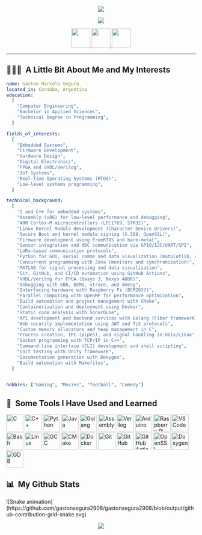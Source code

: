 <p align="center">
  <img src="https://capsule-render.vercel.app/api?type=Waving&color=auto&height=300&section=header&text=Ing.%20Gaston%20Segura&fontSize=90"/>
</p>

<p align="center">
<img src="https://media3.giphy.com/media/v1.Y2lkPTc5MGI3NjExaXJqMDRyb2c1NnlmMG45ZndoM2JrcnU4a2hwZjhsYnRpa2EwdnVucSZlcD12MV9pbnRlcm5hbF9naWZfYnlfaWQmY3Q9Zw/qgQUggAC3Pfv687qPC/giphy.gif"/>
</p>

<p align="center">
  <a href="https://www.linkedin.com/in/gastonsegura">
    <img height="50" src="https://github.com/user-attachments/assets/7699474f-2050-47b4-aaa2-f1b29962ae78"/>
  </a>
  <a href="mailto:gastonsegura2908@gmail.com">
    <img height="50" src="https://github.com/user-attachments/assets/74124721-7e21-4d35-b63b-53cbb4108a52"/>
  </a>  
  <a href="https://drive.google.com/file/d/1NibZ6hWfPwfhyfXgUzKRajQy4HQlUcd5/view?usp=sharing">
    <img height="50" src="https://github.com/user-attachments/assets/57239535-bda3-4756-a5fa-2b253cfe169b"/>
  </a>    
</p>

***

<h2> 👨🏻‍💻 &nbsp;A Little Bit About Me and My Interests</h2>

```yaml
name: Gaston Marcelo Segura
located_in: Cordoba, Argentina
education:
  [
    "Computer Engineering",
    "Bachelor in Applied Sciences",
    "Technical Degree in Programming",
  ]

fields_of_interests:
  [
    "Embedded Systems",
    "Firmware Development",
    "Hardware Design",
    "Digital Electronics",
    "FPGA and VHDL/Verilog",
    "IoT Systems",
    "Real-Time Operating Systems (RTOS)",
    "Low-level systems programming",
  ]

technical_background:
  [
    "C and C++ for embedded systems",
    "Assembly (x86) for low-level performance and debugging",
    "ARM Cortex-M microcontrollers (LPC1769, STM32)",
    "Linux Kernel Module development (Character Device Drivers)",
    "Secure Boot and kernel module signing (X.509, OpenSSL)",
    "Firmware development using FreeRTOS and bare-metal",
    "Sensor integration and ADC communication via GPIO/I2C/UART/SPI",
    "LoRa-based communication protocols",
    "Python for GUI, serial comms and data visualization (matplotlib, ctypes)",
    "Concurrent programming with Java (monitors and synchronization)",
    "MATLAB for signal processing and data visualization",
    "Git, GitHub, and CI/CD automation using GitHub Actions",
    "VHDL/Verilog for FPGA (Basys 3, Nexys 4DDR)",
    "Debugging with GDB, QEMU, strace, and dmesg",
    "Interfacing hardware with Raspberry Pi (BCM2837)",
    "Parallel computing with OpenMP for performance optimization",
    "Build automation and project management with CMake",
    "Containerization and deployment using Docker",
    "Static code analysis with SonarQube",
    "API development and backend services with Golang (Fiber framework)",
    "Web security implementation using JWT and TLS protocols",
    "Custom memory allocators and heap management in C",
    "Process creation, IPC (pipes), and signal handling in Unix/Linux",
    "Socket programming with TCP/IP in C++",
    "Command-line interface (CLI) development and shell scripting",
    "Unit testing with Unity framework",
    "Documentation generation with Doxygen",
    "Build automation with Makefiles",
  ]


hobbies: ["Gaming", "Movies", "football", "Comedy"]
```

<h2> 🚀 &nbsp;Some Tools I Have Used and Learned</h2>
<p align="left">
  <!-- Lenguajes de programación -->
  <img src="https://cdn.jsdelivr.net/gh/devicons/devicon/icons/c/c-original.svg" alt="C" width="45" height="45"/>
  <img src="https://cdn.jsdelivr.net/gh/devicons/devicon/icons/cplusplus/cplusplus-original.svg" alt="C++" width="45" height="45"/>
  <img src="https://cdn.jsdelivr.net/gh/devicons/devicon/icons/python/python-original.svg" alt="Python" width="45" height="45"/>
  <img src="https://cdn.jsdelivr.net/gh/devicons/devicon/icons/java/java-original.svg" alt="Java" width="45" height="45"/>
  <img src="https://cdn.jsdelivr.net/gh/devicons/devicon/icons/go/go-original.svg" alt="Golang" width="45" height="45"/>
  <img src="https://cdn.jsdelivr.net/gh/devicons/devicon/icons/assembly/assembly-original.svg" alt="Assembly" width="45" height="45"/>

  <!-- Sistemas embebidos y diseño digital -->
  <img src="https://cdn.jsdelivr.net/gh/devicons/devicon/icons/verilog/verilog-original.svg" alt="Verilog" width="45" height="45"/>
  <img src="https://cdn.jsdelivr.net/gh/devicons/devicon/icons/arduino/arduino-original.svg" alt="Arduino" width="45" height="45"/>
  <img src="https://cdn.jsdelivr.net/gh/devicons/devicon/icons/raspberrypi/raspberrypi-original.svg" alt="Raspberry Pi" width="45" height="45"/>

  <!-- Herramientas de desarrollo -->
  <img src="https://cdn.jsdelivr.net/gh/devicons/devicon/icons/vscode/vscode-original.svg" alt="VS Code" width="45" height="45"/>
  <img src="https://cdn.jsdelivr.net/gh/devicons/devicon/icons/bash/bash-original.svg" alt="Bash" width="45" height="45"/>
  <img src="https://cdn.jsdelivr.net/gh/devicons/devicon/icons/linux/linux-original.svg" alt="Linux" width="45" height="45"/>
  <img src="https://cdn.jsdelivr.net/gh/devicons/devicon/icons/gcc/gcc-original.svg" alt="GCC" width="45" height="45"/>
  <img src="https://cdn.jsdelivr.net/gh/devicons/devicon/icons/cmake/cmake-original.svg" alt="CMake" width="45" height="45"/>
  <img src="https://cdn.jsdelivr.net/gh/devicons/devicon/icons/docker/docker-original.svg" alt="Docker" width="45" height="45"/>
  <img src="https://cdn.jsdelivr.net/gh/devicons/devicon/icons/git/git-original.svg" alt="Git" width="45" height="45"/>
  <img src="https://cdn.jsdelivr.net/gh/devicons/devicon/icons/github/github-original.svg" alt="GitHub" width="45" height="45"/>


  <img src="https://cdn.jsdelivr.net/gh/devicons/devicon/icons/githubactions/githubactions-original.svg" alt="GitHub Actions" width="45" height="45"/>
  <img src="https://cdn.jsdelivr.net/gh/devicons/devicon/icons/openssl/openssl-original.svg" alt="OpenSSL" width="45" height="45"/>
  <img src="https://cdn.jsdelivr.net/gh/devicons/devicon/icons/doxygen/doxygen-original.svg" alt="Doxygen" width="45" height="45"/>
  <img src="https://cdn.jsdelivr.net/gh/devicons/devicon/icons/gdb/gdb-original.svg" alt="GDB" width="45" height="45"/>
  
</p>


<h2> 📊 &nbsp;My Github Stats</h2>
![Snake animation](https://github.com/gastonsegura2908/gastonsegura2908/blob/output/github-contribution-grid-snake.svg)

<p align="center">
  <img src="https://capsule-render.vercel.app/api?type=Waving&color=auto&height=100&section=footer"/>
</p>
